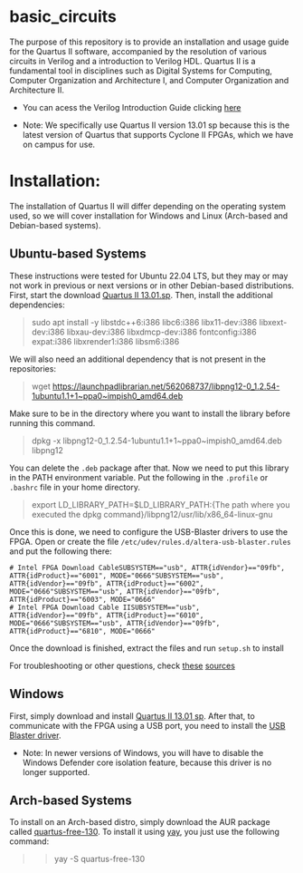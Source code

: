 # basic_circuits

The purpose of this repository is to provide an installation and usage guide for the Quartus II software, accompanied by
the resolution of various circuits in Verilog and a introduction to Verilog HDL. Quartus II is a fundamental tool in 
disciplines such as Digital Systems for Computing, Computer Organization and Architecture I, and Computer Organization 
and Architecture II.

* You can acess the Verilog Introduction Guide clicking [here](verilog_basics/verilog_introduction.MD)

* Note: We specifically use Quartus II version 13.01 sp because this is the latest version of Quartus that supports 
Cyclone II FPGAs, which we have on campus for use.


# Installation:

The installation of Quartus II will differ depending on the operating system used, so we will cover installation for 
Windows and Linux (Arch-based and Debian-based systems).

## Ubuntu-based Systems

These instructions were tested for Ubuntu 22.04 LTS, but they may or may not work in previous or next versions or in other Debian-based distributions.
First, start the download [Quartus II 13.01.sp](https://www.intel.com/content/www/us/en/software-kit/711790/intel-quartus-ii-web-edition-design-software-version-13-0sp1-for-linux.html). Then, install the additional dependencies:

> sudo apt install -y libstdc++6:i386 libc6:i386 libx11-dev:i386 libxext-dev:i386 libxau-dev:i386 libxdmcp-dev:i386 fontconfig:i386 expat:i386 libxrender1:i386 libsm6:i386

We will also need an additional dependency that is not present in the repositories:

> wget https://launchpadlibrarian.net/562068737/libpng12-0_1.2.54-1ubuntu1.1+1~ppa0~impish0_amd64.deb

Make sure to be in the directory where you want to install the library before running this command.

> dpkg -x libpng12-0_1.2.54-1ubuntu1.1+1~ppa0~impish0_amd64.deb libpng12

You can delete the ```.deb``` package after that.
Now we need to put this library in the PATH environment variable. Put the following in the ```.profile``` or ```.bashrc``` file in your home directory.

> export LD_LIBRARY_PATH=$LD_LIBRARY_PATH:{The path where you executed the dpkg command}/libpng12/usr/lib/x86_64-linux-gnu

Once this is done, we need to configure the USB-Blaster drivers to use the FPGA. Open or create the file ```/etc/udev/rules.d/altera-usb-blaster.rules``` and put the following there:

```
# Intel FPGA Download CableSUBSYSTEM=="usb", ATTR{idVendor}=="09fb", ATTR{idProduct}=="6001", MODE="0666"SUBSYSTEM=="usb", ATTR{idVendor}=="09fb", ATTR{idProduct}=="6002", MODE="0666"SUBSYSTEM=="usb", ATTR{idVendor}=="09fb", ATTR{idProduct}=="6003", MODE="0666"
# Intel FPGA Download Cable IISUBSYSTEM=="usb", ATTR{idVendor}=="09fb", ATTR{idProduct}=="6010", MODE="0666"SUBSYSTEM=="usb", ATTR{idVendor}=="09fb", ATTR{idProduct}=="6810", MODE="0666"
```

Once the download is finished, extract the files and run ```setup.sh``` to install

For troubleshooting or other questions, check [these]({https://wiki.sj.ifsc.edu.br/index.php/Configura%C3%A7%C3%A3o_da_USB_para_programa%C3%A7%C3%A3o_do_FPGA_via_JTAG) [sources](https://www.rocketboards.org/foswiki/Documentation/UsingUSBBlasterUnderLinux)

## Windows

First, simply download and install [Quartus II 13.01 sp](https://www.intel.com/content/www/us/en/software-kit/711791/intel-quartus-ii-web-edition-design-software-version-13-0sp1-for-windows.html?).
After that, to communicate with the FPGA using a USB port, you need to install the [USB Blaster driver](https://www.intel.com.br/content/www/br/pt/support/programmable/support-resources/download/dri-usb-blaster-vista.html).

* Note: In newer versions of Windows, you will have to disable the Windows Defender core isolation feature, because this 
driver is no longer supported.

## Arch-based Systems

To install on an Arch-based distro, simply download the AUR package called [quartus-free-130](https://aur.archlinux.org/packages/quartus-free-130).
To install it using [yay](https://github.com/Jguer/yay), you just use the following command:

>> yay -S quartus-free-130

